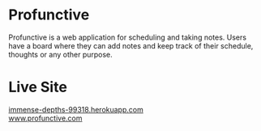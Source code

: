 # Profunctive
Profunctive is a web application for scheduling and taking notes. Users have a board where they can add notes and keep track of their schedule, thoughts or any other purpose.

# Live Site
<a href="https://immense-depths-99318.herokuapp.com/">immense-depths-99318.herokuapp.com</a> <br>
www.profunctive.com
